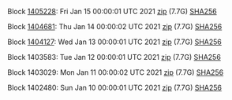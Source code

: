 Block [1405228](https://insight.dash.org/insight/block/0000000000000009c8243b3ed2f7f76e1fa8f2b2fad62551bbe6c9e54731af36): Fri Jan 15 00:00:01 UTC 2021 [zip](https://dash-bootstrap.ams3.digitaloceanspaces.com/mainnet/2021-01-15/bootstrap.dat.zip) (7.7G) [SHA256](https://dash-bootstrap.ams3.digitaloceanspaces.com/mainnet/2021-01-15/sha256.txt)

Block [1404681](https://insight.dash.org/insight/block/0000000000000001c462fa7c0ad6cb80a9b148560939e5a3bc8c71dac3eb7355): Thu Jan 14 00:00:02 UTC 2021 [zip](https://dash-bootstrap.ams3.digitaloceanspaces.com/mainnet/2021-01-14/bootstrap.dat.zip) (7.7G) [SHA256](https://dash-bootstrap.ams3.digitaloceanspaces.com/mainnet/2021-01-14/sha256.txt)

Block [1404127](https://insight.dash.org/insight/block/00000000000000137fdc4aa8cb618bd3610d08cec18449c392bc2cac0660379b): Wed Jan 13 00:00:01 UTC 2021 [zip](https://dash-bootstrap.ams3.digitaloceanspaces.com/mainnet/2021-01-13/bootstrap.dat.zip) (7.7G) [SHA256](https://dash-bootstrap.ams3.digitaloceanspaces.com/mainnet/2021-01-13/sha256.txt)

Block 1403583: Tue Jan 12 00:00:01 UTC 2021 [zip](https://dash-bootstrap.ams3.digitaloceanspaces.com/mainnet/2021-01-12/bootstrap.dat.zip) (7.7G) [SHA256](https://dash-bootstrap.ams3.digitaloceanspaces.com/mainnet/2021-01-12/sha256.txt)

Block 1403029: Mon Jan 11 00:00:02 UTC 2021 [zip](https://dash-bootstrap.ams3.digitaloceanspaces.com/mainnet/2021-01-11/bootstrap.dat.zip) (7.7G) [SHA256](https://dash-bootstrap.ams3.digitaloceanspaces.com/mainnet/2021-01-11/sha256.txt)

Block 1402480: Sun Jan 10 00:00:01 UTC 2021 [zip](https://dash-bootstrap.ams3.digitaloceanspaces.com/mainnet/2021-01-10/bootstrap.dat.zip) (7.7G) [SHA256](https://dash-bootstrap.ams3.digitaloceanspaces.com/mainnet/2021-01-10/sha256.txt)
